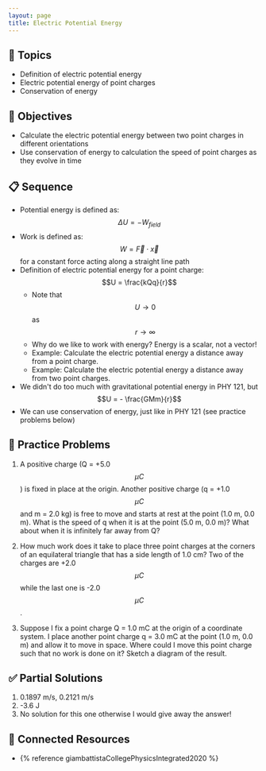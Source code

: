 ```yaml
---
layout: page
title: Electric Potential Energy
---
```


## 🔖 Topics

* Definition of electric potential energy
* Electric potential energy of point charges
* Conservation of energy

## 🎯 Objectives

* Calculate the electric potential energy between two point charges in different orientations
* Use conservation of energy to calculation the speed of point charges as they evolve in time

## 📋 Sequence

* Potential energy is defined as: $$\Delta U = -W_{field}$$
* Work is defined as: $$W = \vec{F} \cdot \vec{x}$$ for a constant force acting along a straight line path
* Definition of electric potential energy for a point charge: $$U = \frac{kQq}{r}$$
  * Note that $$U \rightarrow 0$$ as $$r \rightarrow \infty$$
  * Why do we like to work with energy? Energy is a scalar, not a vector!
  * Example: Calculate the electric potential energy a distance away from a point charge.
  * Example: Calculate the electric potential energy a distance away from two point charges.
* We didn't do too much with gravitational potential energy in PHY 121, but $$U = - \frac{GMm}{r}$$
* We can use conservation of energy, just like in PHY 121 (see practice problems below)

## 📝 Practice Problems

1. A positive charge (Q = +5.0 $$\mu C$$) is fixed in place at the origin. Another positive charge (q = +1.0 $$\mu C$$ and m = 2.0 kg) is free to move and starts at rest at the point (1.0 m, 0.0 m). What is the speed of q when it is at the point (5.0 m, 0.0 m)? What about when it is infinitely far away from Q?

2. How much work does it take to place three point charges at the corners of an equilateral triangle that has a side length of 1.0 cm? Two of the charges are +2.0 $$\mu C$$ while the last one is -2.0 $$\mu C$$.

3. Suppose I fix a point charge Q = 1.0 mC at the origin of a coordinate system. I place another point charge q = 3.0 mC at the point (1.0 m, 0.0 m) and allow it to move in space. Where could I move this point charge such that no work is done on it? Sketch a diagram of the result.

## ✅ Partial Solutions

1. 0.1897 m/s, 0.2121 m/s
2. -3.6 J
3. No solution for this one otherwise I would give away the answer!

## 📘 Connected Resources

* {% reference giambattistaCollegePhysicsIntegrated2020 %}
